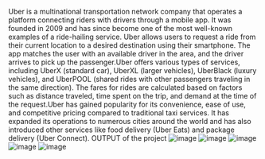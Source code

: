 Uber is a multinational transportation network company that operates a platform connecting riders with drivers through a mobile app. It was founded in 2009 and has since become one of the most well-known examples of a ride-hailing service. Uber allows users to request a ride from their current location to a desired destination using their smartphone. The app matches the user with an available driver in the area, and the driver arrives to pick up the passenger.Uber offers various types of services, including UberX (standard car), UberXL (larger vehicles), UberBlack (luxury vehicles), and UberPOOL (shared rides with other passengers traveling in the same direction). The fares for rides are calculated based on factors such as distance traveled, time spent on the trip, and demand at the time of the request.Uber has gained popularity for its convenience, ease of use, and competitive pricing compared to traditional taxi services. It has expanded its operations to numerous cities around the world and has also introduced other services like food delivery (Uber Eats) and package delivery (Uber Connect).
											OUTPUT of the project
	![image](https://github.com/kuljit-1999/Projects/assets/32718726/0fc98d8f-0a89-4484-93f9-f2318543c7e8)
![image](https://github.com/kuljit-1999/Projects/assets/32718726/70765692-00f0-42d7-98fb-e2608635abcc)
![image](https://github.com/kuljit-1999/Projects/assets/32718726/b0996ded-e75e-42ee-ac30-61d079efaaf4)
![image](https://github.com/kuljit-1999/Projects/assets/32718726/ba2b035a-2bf9-4980-b1fc-8cd1c25d63d4)
![image](https://github.com/kuljit-1999/Projects/assets/32718726/d6af6e69-15b3-4ebf-8778-709af0f6bdd3)


